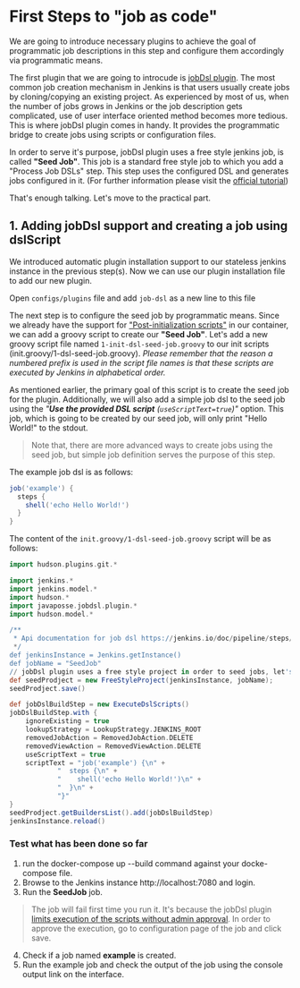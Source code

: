 # First Steps to "job as code"
We are going to introduce necessary plugins to achieve the goal of programmatic job descriptions in this step and configure them accordingly via programmatic means. 

The first plugin that we are going to introcude is [jobDsl plugin](https://github.com/jenkinsci/job-dsl-plugin). The most common job creation mechanism in Jenkins is that users usually  create jobs by cloning/copying an existing project.  As experienced by most of us, when the number of jobs grows in Jenkins or the job description gets complicated, use of user interface oriented method becomes more tedious. This is where jobDsl plugin comes in handy. It provides the programmatic bridge to create jobs using scripts or configuration files.

In order to serve it's purpose,  jobDsl plugin uses a free style jenkins job, is called **"Seed Job"**. This job is a standard free style job to which you add a "Process Job DSLs" step. This step uses the configured DSL and generates jobs configured in it. (For further information please visit the [official tutorial](https://github.com/jenkinsci/job-dsl-plugin/wiki/Tutorial---Using-the-Jenkins-Job-DSL))

That's enough talking. Let's move to the practical part. 


## 1. Adding jobDsl support and creating a job using dslScript
We introduced automatic plugin installation support to our stateless jenkins instance in the previous step(s). Now we can use our plugin installation file to add our new plugin. 

Open `configs/plugins` file and add `job-dsl` as a new line to this file

The next step is to configure the seed job by programmatic means. Since we already have the support for ["Post-initialization scripts"](2_jenkins_basic_setup.md) in our container, we can add a groovy script to create our **"Seed Job"**. Let's add a new groovy script file named `1-init-dsl-seed-job.groovy` to our init scripts (init.groovy/1-dsl-seed-job.groovy). _Please remember that the reason a numbered prefix is used in the script file names is that these scripts are executed by Jenkins in alphabetical order._ 

As mentioned earlier, the primary goal of this script is to create the seed job for the plugin. Additionally, we will also add a simple job dsl to the seed job using the _"**Use the provided DSL script** (`useScriptText=true`)"_ option. This job, which is going to be created by our seed job, will only print "Hello World!" to the stdout. 

>Note that, there are more advanced ways to create jobs using the seed job, but simple job definition serves the purpose of this step. 

The example job dsl is as follows: 

```groovy
job('example') {
  steps {
    shell('echo Hello World!')
  }
}
```  

The content of the `init.groovy/1-dsl-seed-job.groovy` script will be as follows: 

```groovy
import hudson.plugins.git.*

import jenkins.*
import jenkins.model.*
import hudson.*
import javaposse.jobdsl.plugin.*
import hudson.model.*

/**
 * Api documentation for job dsl https://jenkins.io/doc/pipeline/steps/job-dsl/
 */
def jenkinsInstance = Jenkins.getInstance()
def jobName = "SeedJob"
// jobDsl plugin uses a free style project in order to seed jobs, let's initialise it.
def seedProdject = new FreeStyleProject(jenkinsInstance, jobName);
seedProdject.save()

def jobDslBuildStep = new ExecuteDslScripts()
jobDslBuildStep.with {
    ignoreExisting = true
    lookupStrategy = LookupStrategy.JENKINS_ROOT
    removedJobAction = RemovedJobAction.DELETE
    removedViewAction = RemovedViewAction.DELETE
    useScriptText = true
    scriptText = "job('example') {\n" +
            "  steps {\n" +
            "    shell('echo Hello World!')\n" +
            "  }\n" +
            "}"
}
seedProdject.getBuildersList().add(jobDslBuildStep)
jenkinsInstance.reload()
```
### Test what has been done so far
1. run the docker-compose up --build command against your docke-compose file. 
2. Browse to the Jenkins instance http://localhost:7080 and login.
3. Run the **SeedJob** job. 
>The job will fail first time you run it. It's because the jobDsl plugin [limits execution of the scripts without admin approval](https://github.com/jenkinsci/job-dsl-plugin/wiki/Script-Security). In order to approve the execution, go to configuration page of the job and click save.
4. Check if a job named **example** is created. 
5. Run the example job and check the output of the job using the console output link on the interface. 



